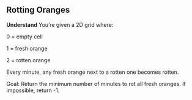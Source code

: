 ## Rotting Oranges
**Understand**
You’re given a 2D grid where:

0 = empty cell

1 = fresh orange

2 = rotten orange

Every minute, any fresh orange next to a rotten one becomes rotten.

Goal: Return the minimum number of minutes to rot all fresh oranges. If impossible, return -1.

